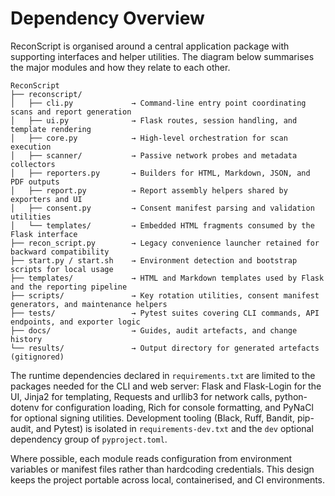 # Dependency Overview

ReconScript is organised around a central application package with supporting interfaces and helper utilities. The diagram below summarises the major modules and how they relate to each other.

```
ReconScript
├── reconscript/
│   ├── cli.py             → Command-line entry point coordinating scans and report generation
│   ├── ui.py              → Flask routes, session handling, and template rendering
│   ├── core.py            → High-level orchestration for scan execution
│   ├── scanner/           → Passive network probes and metadata collectors
│   ├── reporters.py       → Builders for HTML, Markdown, JSON, and PDF outputs
│   ├── report.py          → Report assembly helpers shared by exporters and UI
│   ├── consent.py         → Consent manifest parsing and validation utilities
│   └── templates/         → Embedded HTML fragments consumed by the Flask interface
├── recon_script.py        → Legacy convenience launcher retained for backward compatibility
├── start.py / start.sh    → Environment detection and bootstrap scripts for local usage
├── templates/             → HTML and Markdown templates used by Flask and the reporting pipeline
├── scripts/               → Key rotation utilities, consent manifest generators, and maintenance helpers
├── tests/                 → Pytest suites covering CLI commands, API endpoints, and exporter logic
├── docs/                  → Guides, audit artefacts, and change history
└── results/               → Output directory for generated artefacts (gitignored)
```

The runtime dependencies declared in `requirements.txt` are limited to the packages needed for the CLI and web server: Flask and Flask-Login for the UI, Jinja2 for templating, Requests and urllib3 for network calls, python-dotenv for configuration loading, Rich for console formatting, and PyNaCl for optional signing utilities. Development tooling (Black, Ruff, Bandit, pip-audit, and Pytest) is isolated in `requirements-dev.txt` and the `dev` optional dependency group of `pyproject.toml`.

Where possible, each module reads configuration from environment variables or manifest files rather than hardcoding credentials. This design keeps the project portable across local, containerised, and CI environments.
